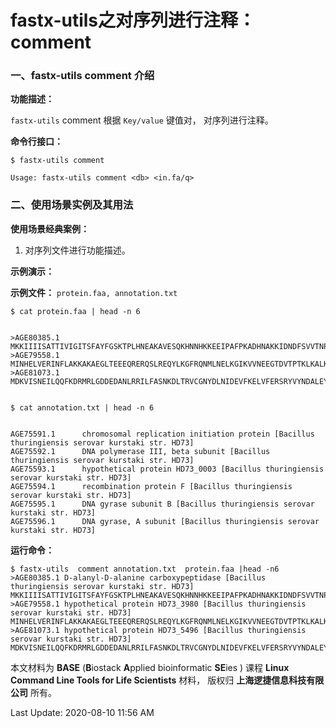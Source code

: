 # fastx-utils之对序列进行注释：comment

### 一、fastx-utils comment 介绍

**功能描述：**

`fastx-utils` comment  根据 `Key/value` 键值对， 对序列进行注释。

**命令行接口：**

    $ fastx-utils comment

    Usage: fastx-utils comment <db> <in.fa/q>


### 二、使用场景实例及其用法

**使用场景经典案例：**

1. 对序列文件进行功能描述。

**示例演示：**

**示例文件：** `protein.faa, annotation.txt`

    $ cat protein.faa | head -n 6


    >AGE80385.1
    MKKIIIISATTIVIGITSFAYFGSKTPLHNEAKAVESQKHNNHKKEEIPAFPKADHNAKKIDNDFSVVTNPKSNLVLINKHRKLPDGYIPEDLTRPNVPFISPKDKEKTLLRKDAAEALENMFKAAKKEGLDLTAVSGYRSYKRQKSLHDTYVRRQGKAEANSVSAIPGTSEHQTGLAMDISSKSAKFQLEPIFGETAEGKWVAEHAHEFGFVIRYLEDKTDTTEYAYEPWHLRYVGNPYATYLYKHHLTLEEAMEDKK
    >AGE79558.1
    MINHELVERINFLAKKAKAEGLTEEEQRERQSLREQYLKGFRQNMLNELKGIKVVNEEGTDVTPTKLKALKKQDNAKLN
    >AGE81073.1
    MDKVISNEILQQFKDRMRLGDDEDANLRRILFASNKDLTRVCGNYDLNIDEVFKELVFERSRYVYNDALEYFDKNFLSQINSLSIGKALEAIKLDGD


    $ cat annotation.txt | head -n 6


    AGE75591.1      chromosomal replication initiation protein [Bacillus thuringiensis serovar kurstaki str. HD73]
    AGE75592.1      DNA polymerase III, beta subunit [Bacillus thuringiensis serovar kurstaki str. HD73]
    AGE75593.1      hypothetical protein HD73_0003 [Bacillus thuringiensis serovar kurstaki str. HD73]
    AGE75594.1      recombination protein F [Bacillus thuringiensis serovar kurstaki str. HD73]
    AGE75595.1      DNA gyrase subunit B [Bacillus thuringiensis serovar kurstaki str. HD73]
    AGE75596.1      DNA gyrase, A subunit [Bacillus thuringiensis serovar kurstaki str. HD73]


**运行命令：**


    $ fastx-utils  comment annotation.txt  protein.faa |head -n6
    >AGE80385.1 D-alanyl-D-alanine carboxypeptidase [Bacillus thuringiensis serovar kurstaki str. HD73]
    MKKIIIISATTIVIGITSFAYFGSKTPLHNEAKAVESQKHNNHKKEEIPAFPKADHNAKKIDNDFSVVTNPKSNLVLINKHRKLPDGYIPEDLTRPNVPFISPKDKEKTLLRKDAAEALENMFKAAKKEGLDLTAVSGYRSYKRQKSLHDTYVRRQGKAEANSVSAIPGTSEHQTGLAMDISSKSAKFQLEPIFGETAEGKWVAEHAHEFGFVIRYLEDKTDTTEYAYEPWHLRYVGNPYATYLYKHHLTLEEAMEDKK
    >AGE79558.1 hypothetical protein HD73_3980 [Bacillus thuringiensis serovar kurstaki str. HD73]
    MINHELVERINFLAKKAKAEGLTEEEQRERQSLREQYLKGFRQNMLNELKGIKVVNEEGTDVTPTKLKALKKQDNAKLN
    >AGE81073.1 hypothetical protein HD73_5496 [Bacillus thuringiensis serovar kurstaki str. HD73]
    MDKVISNEILQQFKDRMRLGDDEDANLRRILFASNKDLTRVCGNYDLNIDEVFKELVFERSRYVYNDALEYFDKNFLSQINSLSIGKALEAIKLDGD


本文材料为 **BASE** (**B**iostack **A**pplied bioinformatic **SE**ies ) 课程 **Linux Command Line Tools for Life Scientists** 材料， 版权归 **上海逻捷信息科技有限公司** 所有。

Last Update: 2020-08-10 11:56 AM